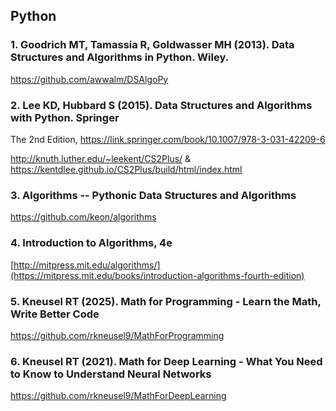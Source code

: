 ## Python

### 1. Goodrich MT, Tamassia R, Goldwasser MH (2013). Data Structures and Algorithms in Python. Wiley.

<https://github.com/awwalm/DSAlgoPy>

### 2. Lee KD, Hubbard S (2015). Data Structures and Algorithms with Python. Springer

The 2nd Edition, <https://link.springer.com/book/10.1007/978-3-031-42209-6>

<http://knuth.luther.edu/~leekent/CS2Plus/> & <https://kentdlee.github.io/CS2Plus/build/html/index.html>

### 3. Algorithms -- Pythonic Data Structures and Algorithms

<https://github.com/keon/algorithms>

### 4. Introduction to Algorithms, 4e

[http://mitpress.mit.edu/algorithms/](https://mitpress.mit.edu/books/introduction-algorithms-fourth-edition)

### 5. Kneusel RT (2025). Math for Programming - Learn the Math, Write Better Code

<https://github.com/rkneusel9/MathForProgramming>

### 6. Kneusel RT (2021). Math for Deep Learning - What You Need to Know to Understand Neural Networks

<https://github.com/rkneusel9/MathForDeepLearning>
